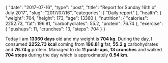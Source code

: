 {
    "date": "2017-07-16",
    "type": "post",
    "title": "Report for Sunday 16th of July 2017",
    "slug": "2017\/07\/16",
    "categories": [
        "Daily report"
    ],
    "health": {
        "weight": 704,
        "height": 173,
        "age": 13360
    },
    "nutrition": {
        "calories": 2252.73,
        "fat": 196.81,
        "carbohydrates": 55.2,
        "protein": 76.74
    },
    "exercise": {
        "pushups": 11,
        "crunches": 13,
        "steps": 704
    }
}

Today I am <strong>13360 days</strong> old and my weight is <strong>704 kg</strong>. During the day, I consumed <strong>2252.73 kcal</strong> coming from <strong>196.81 g</strong> fat, <strong>55.2 g</strong> carbohydrates and <strong>76.74 g</strong> protein. Managed to do <strong>11 push-ups</strong>, <strong>13 crunches</strong> and walked <strong>704 steps</strong> during the day which is approximately <strong>0.54 km</strong>.